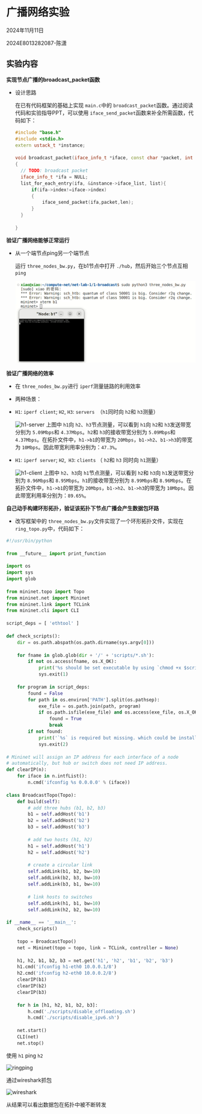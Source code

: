 # **广播网络实验**

2024年11月11日

2024E8013282087-陈潇

## 实验内容

**实现节点广播的broadcast_packet函数**

+ 设计思路  

  在已有代码框架的基础上实现 `main.c`中的 `broadcast_packet`函数。通过阅读代码和实验指导PPT，可以使用 `iface_send_packet`函数来补全所需函数，代码如下：

  ```cpp
  #include "base.h"
  #include <stdio.h>
  extern ustack_t *instance;

  void broadcast_packet(iface_info_t *iface, const char *packet, int len)
  {
  	// TODO: broadcast packet 
  	iface_info_t *ifa = NULL;
  	list_for_each_entry(ifa, &instance->iface_list, list){
  		if(ifa->index!=iface->index)
  		{
  			iface_send_packet(ifa,packet,len);
  		}
  	}

  }
  ```

**验证广播网络能够正常运行**

- 从一个端节点ping另一个端节点  

  运行 `three_nodes_bw.py`，在b1节点中打开 `./hub`，然后开始三个节点互相 `ping`

  ![1731504748493](image/广播网络实验/1731504748493.png "打开hub")

**验证广播网络的效率**

- 在 `three_nodes_bw.py`进行 `iperf`测量链路的利用效率  

- 两种场景：

* `H1`: `iperf client`; `H2`, `H3`: `servers `（`h1`同时向 `h2`和 `h3`测量）

  ![h1-server](/home/xiao/compute-net/net-lab-1/image/广播网络实验/h2h3server.png)
  上图中 `h1`向 `h2`、`h3`节点测量，可以看到 `h1`向 `h2`和 `h3`发送带宽分别为 `5.09Mbps`和 `4.37Mbps`。`h2`和 `h3`的接收带宽分别为 `5.09Mbps`和 `4.37Mbps`。在拓扑文件中，`h1->b1`的带宽为 `20Mbps`，`b1->h2`、`b1->h3`的带宽为 `10Mbps`。因此带宽利用率分别为：`47.3%`。
* `H1`: `iperf server`; `H2`,` H3`: `clients` （ `h2`和 `h3` 同时向 `h1`测量）

  ![h1-client](/home/xiao/compute-net/net-lab-1/image/广播网络实验/h1server.png)
  上图中 `h2`、`h3`向 `h1`节点测量，可以看到 `h2`和 `h3`向 `h1`发送带宽分别为 `8.96Mbps`和 `8.95Mbps`。`h1`的接收带宽分别为 `8.99Mbps`和 `8.96Mbps`。在拓扑文件中，`h1->b1`的带宽为 `20Mbps`，`b1->h2`、`b1->h3`的带宽为 `10Mbps`。因此带宽利用率分别为：`89.65%`。

**自己动手构建环形拓扑，验证该拓扑下节点广播会产生数据包环路**

- 改写框架中的 `three_nodes_bw.py`文件实现了一个环形拓扑文件，实现在 `ring_topo.py`中，代码如下：

```python
#!/usr/bin/python

from __future__ import print_function

import os
import sys
import glob

from mininet.topo import Topo
from mininet.net import Mininet
from mininet.link import TCLink
from mininet.cli import CLI

script_deps = [ 'ethtool' ]

def check_scripts():
    dir = os.path.abspath(os.path.dirname(sys.argv[0]))
  
    for fname in glob.glob(dir + '/' + 'scripts/*.sh'):
        if not os.access(fname, os.X_OK):
            print('%s should be set executable by using `chmod +x $script_name`' % (fname))
            sys.exit(1)

    for program in script_deps:
        found = False
        for path in os.environ['PATH'].split(os.pathsep):
            exe_file = os.path.join(path, program)
            if os.path.isfile(exe_file) and os.access(exe_file, os.X_OK):
                found = True
                break
        if not found:
            print('`%s` is required but missing. which could be installed via `apt` or `aptitude`' % (program))
            sys.exit(2)

# Mininet will assign an IP address for each interface of a node 
# automatically, but hub or switch does not need IP address.
def clearIP(n):
    for iface in n.intfList():
        n.cmd('ifconfig %s 0.0.0.0' % (iface))

class BroadcastTopo(Topo):
    def build(self):
        # add three hubs (b1, b2, b3)
        b1 = self.addHost('b1')
        b2 = self.addHost('b2')
        b3 = self.addHost('b3')

        # add two hosts (h1, h2)
        h1 = self.addHost('h1')
        h2 = self.addHost('h2')

        # create a circular link
        self.addLink(b1, b2, bw=10)
        self.addLink(b2, b3, bw=10)
        self.addLink(b3, b1, bw=10)

        # link hosts to switches
        self.addLink(h1, b1, bw=10)
        self.addLink(h2, b2, bw=10)

if __name__ == '__main__':
    check_scripts()

    topo = BroadcastTopo()
    net = Mininet(topo = topo, link = TCLink, controller = None)

    h1, h2, b1, b2, b3 = net.get('h1', 'h2', 'b1', 'b2', 'b3')
    h1.cmd('ifconfig h1-eth0 10.0.0.1/8')
    h2.cmd('ifconfig h2-eth0 10.0.0.2/8')
    clearIP(b1)
    clearIP(b2)
    clearIP(b3)

    for h in [h1, h2, b1, b2, b3]:
        h.cmd('./scripts/disable_offloading.sh')
        h.cmd('./scripts/disable_ipv6.sh')

    net.start()
    CLI(net)
    net.stop()
```

使用 `h1` ping `h2`  

![ringping](/home/xiao/compute-net/net-lab-1/image/广播网络实验/ring-h1-ping-h2.png)  

通过wireshark抓包  

![wireshark](/home/xiao/compute-net/net-lab-1/image/广播网络实验/wireshark.png)  

从结果可以看出数据包在拓扑中被不断转发
